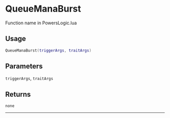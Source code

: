 # QueueManaBurst
Function name in PowersLogic.lua
## Usage
```lua
QueueManaBurst(triggerArgs, traitArgs)
```
## Parameters
`triggerArgs`, `traitArgs`
## Returns
`none`

---